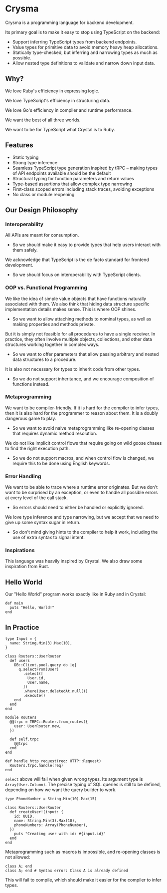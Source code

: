 # Crysma

Crysma is a programming language for backend development.

Its primary goal is to make it easy to stop using TypeScript on the backend:

- Support inferring TypeScript types from backend endpoints.
- Value types for primitive data to avoid memory heavy heap allocations.
- Statically type-checked, but inferring and narrowing types as much as possible.
- Allow nested type definitions to validate and narrow down input data.

## Why?

We love Ruby's efficiency in expressing logic.

We love TypeScript's efficiency in structuring data.

We love Go's efficiency in compiler and runtime performance.

We want the best of all three worlds.

We want to be for TypeScript what Crystal is to Ruby.

## Features

- Static typing
- Strong type inference
- Seamless TypeScript type generation inspired by tRPC – making types of API endpoints available should be the default
- Structural typing for function parameters and return values
- Type-based assertions that allow complex type narrowing
- First-class scoped errors including stack traces, avoiding exceptions
- No class or module reopening

## Our Design Philosophy

### Interoperability

All APIs are meant for consumption.

- So we should make it easy to provide types that help users interact with them safely.

We acknowledge that TypeScript is the de facto standard for frontend development.

- So we should focus on interoperability with TypeScript clients.

### OOP vs. Functional Programming

We like the idea of simple value objects that have functions naturally associated with them. We also think that hiding data structure specific implementation details makes sense. This is where OOP shines.

- So we want to allow attaching methods to nominal types, as well as making properties and methods private.

But it is simply not feasible for all procedures to have a single receiver. In practice, they often involve multiple objects, collections, and other data structures working together in complex ways.

- So we want to offer parameters that allow passing arbitrary and nested data structures to a procedure.

It is also not necessary for types to inherit code from other types.

- So we do not support inheritance, and we encourage composition of functions instead.

### Metaprogramming

We want to be compiler-friendly. If it is hard for the compiler to infer types, then it is also hard for the programmer to reason about them. It is a doubly dangerous game to play.

- So we want to avoid naive metaprogramming like re-opening classes that requires dynamic method resolution.

We do not like implicit control flows that require going on wild goose chases to find the right execution path.

- So we do not support macros, and when control flow is changed, we require this to be done using English keywords.

### Error Handling

We want to be able to trace where a runtime error originates. But we don't want to be surprised by an exception, or even to handle all possible errors at every level of the call stack.

- So errors should need to either be handled or explicitly ignored.

We love type inference and type narrowing, but we accept that we need to give up some syntax sugar in return.

- So don't mind giving hints to the compiler to help it work, including the use of extra syntax to signal intent.

### Inspirations

This language was heavily inspired by Crystal. We also draw some inspiration from Rust.

## Hello World

Our "Hello World" program works exactly like in Ruby and in Crystal:

```cr
def main
  puts "Hello, World!"
end
```

## In Practice

```cr
type Input = {
  name: String.Min(3).Max(10),
}

class Routers::UserRouter
  def users
    DB::Client.pool.query do |q|
      q.selectFrom(User)
        .select([
          User.id,
          User.name,
        ])
        .where(User.deletedAt.null())
        .execute()
    end
  end
end

module Routers
  @@trpc = TRPC::Router.from_routes({
    user: UserRouter.new,
  })

  def self.trpc
    @@trpc
  end
end

def handle_http_request(req: HTTP::Request)
  Routers.trpc.handle(req)
end
```

`select` above will fail when given wrong types. Its argument type is `Array(User.Column)`. The precise typing of SQL queries is still to be defined, depending on how we want the query builder to work.

```cr
type PhoneNumber = String.Min(10).Max(15)

class Routers::UserRouter
  def createUser!(input: {
    id: UUID,
    name: String.Min(3).Max(10),
    phoneNumbers: Array(PhoneNumber),
  })
    puts "Creating user with id: #{input.id}"
  end
end
```

Metaprogramming such as macros is impossible, and re-opening classes is not allowed:

```cr
class A; end
class A; end # Syntax error: Class A is already defined
```

This will fail to compile, which should make it easier for the compiler to infer types.
